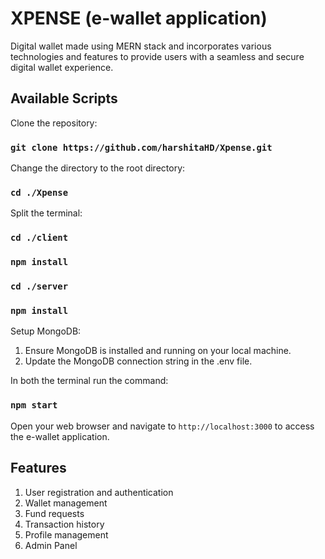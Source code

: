 # XPENSE (e-wallet application)

Digital wallet made using MERN stack and incorporates various technologies and features to provide users with a seamless and secure digital wallet experience.

## Available Scripts

Clone the repository:

### `git clone https://github.com/harshitaHD/Xpense.git`

Change the directory to the root directory:

### `cd ./Xpense`

Split the terminal:

### `cd ./client`

### `npm install`

### `cd ./server`

### `npm install`

Setup MongoDB:

1. Ensure MongoDB is installed and running on your local machine.
2. Update the MongoDB connection string in the .env file.

In both the terminal run the command:

### `npm start`

Open your web browser and navigate to `http://localhost:3000` to access the e-wallet application.

## Features

1. User registration and authentication
2. Wallet management
3. Fund requests
4. Transaction history
5. Profile management
6. Admin Panel
